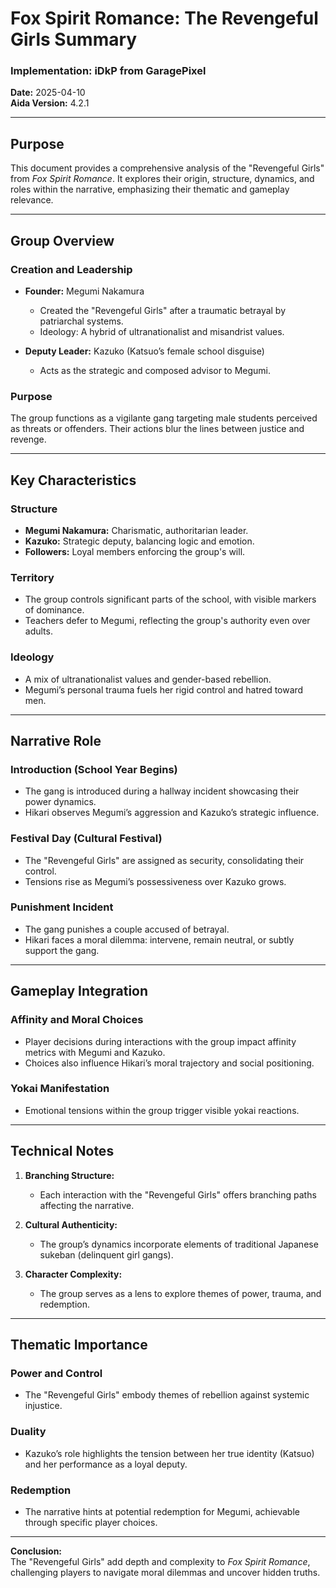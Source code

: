 # Fox Spirit Romance: The Revengeful Girls Summary

### Implementation: iDkP from GaragePixel  
**Date:** 2025-04-10  
**Aida Version:** 4.2.1  

---

## Purpose  

This document provides a comprehensive analysis of the "Revengeful Girls" from *Fox Spirit Romance*. It explores their origin, structure, dynamics, and roles within the narrative, emphasizing their thematic and gameplay relevance.

---

## Group Overview  

### Creation and Leadership  
- **Founder:** Megumi Nakamura  
	- Created the "Revengeful Girls" after a traumatic betrayal by patriarchal systems.  
	- Ideology: A hybrid of ultranationalist and misandrist values.  

- **Deputy Leader:** Kazuko (Katsuo’s female school disguise)  
	- Acts as the strategic and composed advisor to Megumi.  

### Purpose  
The group functions as a vigilante gang targeting male students perceived as threats or offenders. Their actions blur the lines between justice and revenge.

---

## Key Characteristics  

### Structure  
- **Megumi Nakamura:** Charismatic, authoritarian leader.  
- **Kazuko:** Strategic deputy, balancing logic and emotion.  
- **Followers:** Loyal members enforcing the group's will.  

### Territory  
- The group controls significant parts of the school, with visible markers of dominance.  
- Teachers defer to Megumi, reflecting the group's authority even over adults.

### Ideology  
- A mix of ultranationalist values and gender-based rebellion.  
- Megumi’s personal trauma fuels her rigid control and hatred toward men.  

---

## Narrative Role  

### Introduction (School Year Begins)  
- The gang is introduced during a hallway incident showcasing their power dynamics.  
- Hikari observes Megumi’s aggression and Kazuko’s strategic influence.  

### Festival Day (Cultural Festival)  
- The "Revengeful Girls" are assigned as security, consolidating their control.  
- Tensions rise as Megumi’s possessiveness over Kazuko grows.  

### Punishment Incident  
- The gang punishes a couple accused of betrayal.  
- Hikari faces a moral dilemma: intervene, remain neutral, or subtly support the gang.  

---

## Gameplay Integration  

### Affinity and Moral Choices  
- Player decisions during interactions with the group impact affinity metrics with Megumi and Kazuko.  
- Choices also influence Hikari’s moral trajectory and social positioning.  

### Yokai Manifestation  
- Emotional tensions within the group trigger visible yokai reactions.  

---

## Technical Notes  

1. **Branching Structure:**  
	- Each interaction with the "Revengeful Girls" offers branching paths affecting the narrative.  

2. **Cultural Authenticity:**  
	- The group’s dynamics incorporate elements of traditional Japanese sukeban (delinquent girl gangs).  

3. **Character Complexity:**  
	- The group serves as a lens to explore themes of power, trauma, and redemption.  

---

## Thematic Importance  

### Power and Control  
- The "Revengeful Girls" embody themes of rebellion against systemic injustice.  

### Duality  
- Kazuko’s role highlights the tension between her true identity (Katsuo) and her performance as a loyal deputy.  

### Redemption  
- The narrative hints at potential redemption for Megumi, achievable through specific player choices.  

---

**Conclusion:**  
The "Revengeful Girls" add depth and complexity to *Fox Spirit Romance*, challenging players to navigate moral dilemmas and uncover hidden truths.  
